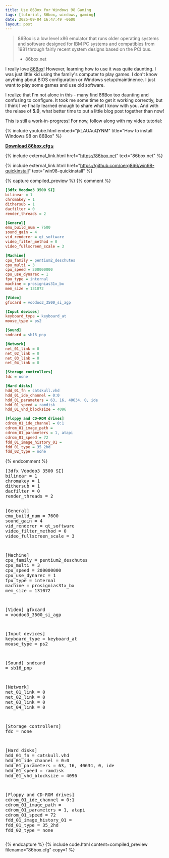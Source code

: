 ```yaml
---
title: Use 86Box for Windows 98 Gaming
tags: [tutorial, 86box, windows, gaming]
date: 2025-09-04 16:47:49 -0600
layout: post
---
```

> 86Box is a low level x86 emulator that runs older operating systems and software designed for IBM PC systems and compatibles from 1981 through fairly recent system designs based on the PCI bus.
> - 86box.net

I really love [86Box](https://86box.net)! However, learning how to use it was quite daunting. I was just little kid using the family's computer to play games. I don't know anything about BIOS configuration or Windows setup/maintinence. I just want to play some games and use old software.

I realize that I'm not alone in this - many find 86Box too daunting and confusing to configure. It took me some time to get it working correctly, but I think I've finally learned enough to share what I know with you. And with the relase of **5.0**, what better time to put a little blog post together than now!

This is still a work-in-progress! For now, follow along with my video tutorial:


{% include youtube.html embed="jkLAUAuQYNM" title="How to install Windows 98 on 86Box" %}

[**Download 86box.cfg↘**](/public/86box.cfg)

{% include external_link.html href="https://86box.net" text="86box.net" %}

{% include external_link.html href="https://github.com/oerg866/win98-quickinstall" text="win98-quickinstall" %}

{% capture compiled_preview %}
{% comment %}
```ini
[3dfx Voodoo3 3500 SI]
bilinear = 1
chromakey = 1
dithersub = 1
dacfilter = 0
render_threads = 2

[General]
emu_build_num = 7600
sound_gain = 4
vid_renderer = qt_software
video_filter_method = 0
video_fullscreen_scale = 3

[Machine]
cpu_family = pentium2_deschutes
cpu_multi = 3
cpu_speed = 200000000
cpu_use_dynarec = 1
fpu_type = internal
machine = prosignias31x_bx
mem_size = 131072

[Video]
gfxcard = voodoo3_3500_si_agp

[Input devices]
keyboard_type = keyboard_at
mouse_type = ps2

[Sound]
sndcard = sb16_pnp

[Network]
net_01_link = 0
net_02_link = 0
net_03_link = 0
net_04_link = 0

[Storage controllers]
fdc = none

[Hard disks]
hdd_01_fn = catskull.vhd
hdd_01_ide_channel = 0:0
hdd_01_parameters = 63, 16, 40634, 0, ide
hdd_01_speed = ramdisk
hdd_01_vhd_blocksize = 4096

[Floppy and CD-ROM drives]
cdrom_01_ide_channel = 0:1
cdrom_01_image_path = 
cdrom_01_parameters = 1, atapi
cdrom_01_speed = 72
fdd_01_image_history_01 = 
fdd_01_type = 35_2hd
fdd_02_type = none
```
{% endcomment %}
<div class="highlight highlight-source-ini"><pre><span class="pl-en">[3dfx Voodoo3 3500 SI]</span>
<span class="pl-k">bilinear</span> = 1
<span class="pl-k">chromakey</span> = 1
<span class="pl-k">dithersub</span> = 1
<span class="pl-k">dacfilter</span> = 0
<span class="pl-k">render_threads</span> = 2

<span class="pl-en">[General]</span>
<span class="pl-k">emu_build_num</span> = 7600
<span class="pl-k">sound_gain</span> = 4
<span class="pl-k">vid_renderer</span> = qt_software
<span class="pl-k">video_filter_method</span> = 0
<span class="pl-k">video_fullscreen_scale</span> = 3

<span class="pl-en">[Machine]</span>
<span class="pl-k">cpu_family</span> = pentium2_deschutes
<span class="pl-k">cpu_multi</span> = 3
<span class="pl-k">cpu_speed</span> = 200000000
<span class="pl-k">cpu_use_dynarec</span> = 1
<span class="pl-k">fpu_type</span> = internal
<span class="pl-k">machine</span> = prosignias31x_bx
<span class="pl-k">mem_size</span> = 131072

<span class="pl-en">[Video]</span>
<span class="pl-k">gfxcard</span> = voodoo3_3500_si_agp

<span class="pl-en">[Input devices]</span>
<span class="pl-k">keyboard_type</span> = keyboard_at
<span class="pl-k">mouse_type</span> = ps2

<span class="pl-en">[Sound]</span>
<span class="pl-k">sndcard</span> = sb16_pnp

<span class="pl-en">[Network]</span>
<span class="pl-k">net_01_link</span> = 0
<span class="pl-k">net_02_link</span> = 0
<span class="pl-k">net_03_link</span> = 0
<span class="pl-k">net_04_link</span> = 0

<span class="pl-en">[Storage controllers]</span>
<span class="pl-k">fdc</span> = none

<span class="pl-en">[Hard disks]</span>
<span class="pl-k">hdd_01_fn</span> = catskull.vhd
<span class="pl-k">hdd_01_ide_channel</span> = 0:0
<span class="pl-k">hdd_01_parameters</span> = 63, 16, 40634, 0, ide
<span class="pl-k">hdd_01_speed</span> = ramdisk
<span class="pl-k">hdd_01_vhd_blocksize</span> = 4096

<span class="pl-en">[Floppy and CD-ROM drives]</span>
<span class="pl-k">cdrom_01_ide_channel</span> = 0:1
<span class="pl-k">cdrom_01_image_path</span> = 
<span class="pl-k">cdrom_01_parameters</span> = 1, atapi
<span class="pl-k">cdrom_01_speed</span> = 72
<span class="pl-k">fdd_01_image_history_01</span> = 
<span class="pl-k">fdd_01_type</span> = 35_2hd
<span class="pl-k">fdd_02_type</span> = none</pre></div>
{% endcapture %}
{% include code.html
  content=compiled_preview
  filename="86box.cfg"
  copy=1
%}

